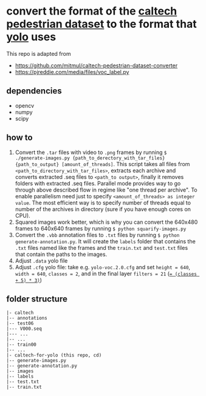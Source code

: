 # convert the format of the [caltech pedestrian dataset](http://www.vision.caltech.edu/Image_Datasets/CaltechPedestrians) to the format that [yolo](https://pjreddie.com/darknet/yolo) uses

This repo is adapted from
- https://github.com/mitmul/caltech-pedestrian-dataset-converter
- https://pjreddie.com/media/files/voc_label.py

## dependencies

- opencv
- numpy
- scipy

## how to

1. Convert the `.tar` files with video to `.png` frames by running `$ ./generate-images.py {path_to_derectory_with_tar_files} {path_to_output} [amount_of_threads]`. This script takes all files from `<path_to_directory_with_tar_files>`, extracts each archive and converts extracted .seq files to `<path_to output>`, finally it removes folders with extracted .seq files. Parallel mode provides way to go through above described flow in regime like "one thread per archive". To enable parallelism need just to specify `<amount_of_threads> as integer value`. The most efficient way is to specify number of threads equal to number of the archives in directory (sure if you have enough cores on CPU).
3. Squared images work better, which is why you can convert the 640x480 frames to 640x640 frames by running `$ python squarify-images.py`
3. Convert the `.vbb` annotation files to `.txt` files by running `$ python generate-annotation.py`. It will create the `labels` folder that contains the `.txt` files named like the frames and the `train.txt` and `test.txt` files that contain the paths to the images.
4. Adjust `.data` yolo file
5. Adjust `.cfg` yolo file: take e.g. `yolo-voc.2.0.cfg` and set `height = 640`, `width = 640`, `classes = 2`, and in the final layer `filters = 21` ([`= (classes + 5) * 3)`](https://github.com/AlexeyAB/darknet))

## folder structure
```
|- caltech
|-- annotations
|-- test06
|--- V000.seq
|--- ...
|-- ...
|-- train00
|-- ...
|- caltech-for-yolo (this repo, cd)
|-- generate-images.py
|-- generate-annotation.py
|-- images
|-- labels
|-- test.txt
|-- train.txt
```
